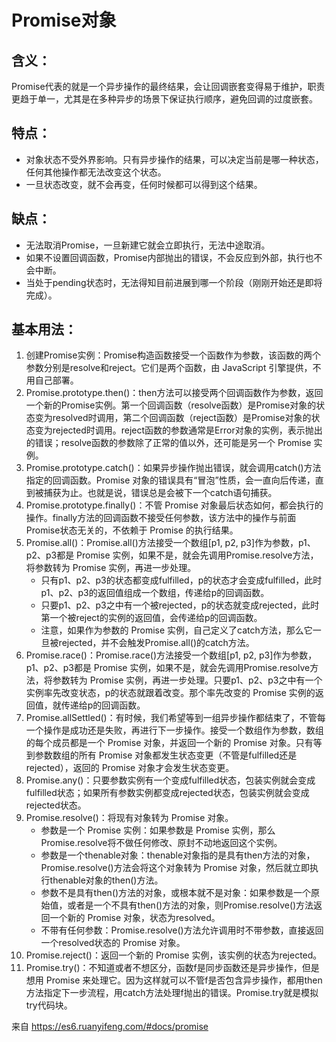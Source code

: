 # Promise对象
## 含义：  
Promise代表的就是一个异步操作的最终结果，会让回调嵌套变得易于维护，职责更趋于单一，尤其是在多种异步的场景下保证执行顺序，避免回调的过度嵌套。  
## 特点：  
* 对象状态不受外界影响。只有异步操作的结果，可以决定当前是哪一种状态，任何其他操作都无法改变这个状态。  
* 一旦状态改变，就不会再变，任何时候都可以得到这个结果。  
## 缺点：  
* 无法取消Promise，一旦新建它就会立即执行，无法中途取消。  
* 如果不设置回调函数，Promise内部抛出的错误，不会反应到外部，执行也不会中断。  
* 当处于pending状态时，无法得知目前进展到哪一个阶段（刚刚开始还是即将完成）。  
## 基本用法：  
1. 创建Promise实例：Promise构造函数接受一个函数作为参数，该函数的两个参数分别是resolve和reject。它们是两个函数，由 JavaScript 引擎提供，不用自己部署。  
2. Promise.prototype.then()：then方法可以接受两个回调函数作为参数，返回一个新的Promise实例。第一个回调函数（resolve函数）是Promise对象的状态变为resolved时调用，第二个回调函数（reject函数）是Promise对象的状态变为rejected时调用。reject函数的参数通常是Error对象的实例，表示抛出的错误；resolve函数的参数除了正常的值以外，还可能是另一个 Promise 实例。  
3. Promise.prototype.catch()：如果异步操作抛出错误，就会调用catch()方法指定的回调函数。Promise 对象的错误具有“冒泡”性质，会一直向后传递，直到被捕获为止。也就是说，错误总是会被下一个catch语句捕获。  
4. Promise.prototype.finally()：不管 Promise 对象最后状态如何，都会执行的操作。finally方法的回调函数不接受任何参数，该方法中的操作与前面Promise状态无关的，不依赖于 Promise 的执行结果。  
5. Promise.all()：Promise.all()方法接受一个数组[p1, p2, p3]作为参数，p1、p2、p3都是 Promise 实例，如果不是，就会先调用Promise.resolve方法，将参数转为 Promise 实例，再进一步处理。  
    * 只有p1、p2、p3的状态都变成fulfilled，p的状态才会变成fulfilled，此时p1、p2、p3的返回值组成一个数组，传递给p的回调函数。  
    * 只要p1、p2、p3之中有一个被rejected，p的状态就变成rejected，此时第一个被reject的实例的返回值，会传递给p的回调函数。  
    * 注意，如果作为参数的 Promise 实例，自己定义了catch方法，那么它一旦被rejected，并不会触发Promise.all()的catch方法。  
6. Promise.race()：Promise.race()方法接受一个数组[p1, p2, p3]作为参数，p1、p2、p3都是 Promise 实例，如果不是，就会先调用Promise.resolve方法，将参数转为 Promise 实例，再进一步处理。只要p1、p2、p3之中有一个实例率先改变状态，p的状态就跟着改变。那个率先改变的 Promise 实例的返回值，就传递给p的回调函数。  
7. Promise.allSettled()：有时候，我们希望等到一组异步操作都结束了，不管每一个操作是成功还是失败，再进行下一步操作。接受一个数组作为参数，数组的每个成员都是一个 Promise 对象，并返回一个新的 Promise 对象。只有等到参数数组的所有 Promise 对象都发生状态变更（不管是fulfilled还是rejected），返回的 Promise 对象才会发生状态变更。  
8. Promise.any()：只要参数实例有一个变成fulfilled状态，包装实例就会变成fulfilled状态；如果所有参数实例都变成rejected状态，包装实例就会变成rejected状态。  
9. Promise.resolve()：将现有对象转为 Promise 对象。  
    * 参数是一个 Promise 实例：如果参数是 Promise 实例，那么Promise.resolve将不做任何修改、原封不动地返回这个实例。  
    * 参数是一个thenable对象：thenable对象指的是具有then方法的对象，Promise.resolve()方法会将这个对象转为 Promise 对象，然后就立即执行thenable对象的then()方法。  
    * 参数不是具有then()方法的对象，或根本就不是对象：如果参数是一个原始值，或者是一个不具有then()方法的对象，则Promise.resolve()方法返回一个新的 Promise 对象，状态为resolved。  
    * 不带有任何参数：Promise.resolve()方法允许调用时不带参数，直接返回一个resolved状态的 Promise 对象。   
10. Promise.reject()：返回一个新的 Promise 实例，该实例的状态为rejected。  
11. Promise.try()：不知道或者不想区分，函数f是同步函数还是异步操作，但是想用 Promise 来处理它。因为这样就可以不管f是否包含异步操作，都用then方法指定下一步流程，用catch方法处理f抛出的错误。Promise.try就是模拟try代码块。  

来自 <https://es6.ruanyifeng.com/#docs/promise> 
